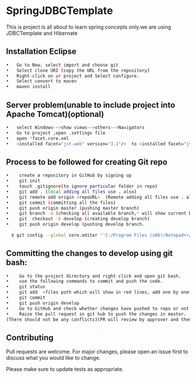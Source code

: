 # SpringJDBCTemplate 

This is project is all about to learn spring concepts only.we are using JDBCTemplate and Hibernate


## Installation Eclipse 
```bash
•	Go to New, select import and choose git
•	Select clone URI (copy the URL from the repository)
•	Right-click on ur project and Select configure.
•	Select convert to maven
•	maven install

 ```
## Server problem(unable to include project into Apache Tomcat)(optional)
```bash
•	select Windows-->show views-->others-->Navigators
•	Go to project ,open .settings file
•	open *facet.core.xml
•	<installed facet="jst.web" version="3.1"/>  to <installed facet="jst.web" version="2.5"/>

 ```




## Process to be followed for creating Git repo
```bash
•    create a repository in GitHub by signing up
•    git init
•    touch .gitignore(to ignore particular folder in repo)
•    git add . (local adding all files use . also)
•    git remote add origin <repoURL>  (Remote adding all files use . also)
•    git commit (committing all the files)
•    git push origin master (pushing master branch)
•    git branch -a (checking all available branch,* will show current branch)
•    git  checkout -b develop (creating develop branch)
•    git push origin develop (pushing develop branch.
  
  $ git config --global core.editor "'C:/Program Files (x86)/Notepad++/notepad++.exe' -multiInst -notabbar -nosession -noPlugin"

 ```
## Committing the changes to develop using git bash:

```bash
•    Go to the project directory and right click and open git bash.
•    use the following commands to commit and push the code.
•    git status
•    git add  <files path which will show in red lines, add one by one>
•    git commit
•    git push origin develop
•    Go to GitHub and check whether changes have pushed to repo or not.
•    Raise the pull request in git hub to push the changes in master. 
(There should not be any conflicts)(PR will review by approver and then merged if all ok)

 ```
 
 ## Contributing
Pull requests are welcome. For major changes, please open an issue first to discuss what you would like to change.

Please make sure to update tests as appropriate.

